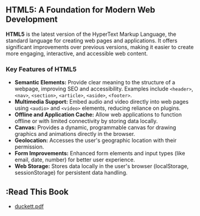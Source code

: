 ## HTML5: A Foundation for Modern Web Development

**HTML5** is the latest version of the HyperText Markup Language, the standard language for creating web pages and applications. It offers significant improvements over previous versions, making it easier to create more engaging, interactive, and accessible web content.

### Key Features of HTML5

* **Semantic Elements:** Provide clear meaning to the structure of a webpage, improving SEO and accessibility. Examples include `<header>`, `<nav>`, `<section>`, `<article>`, `<aside>`, `<footer>`.
* **Multimedia Support:** Embed audio and video directly into web pages using `<audio>` and `<video>` elements, reducing reliance on plugins.
* **Offline and Application Cache:** Allow web applications to function offline or with limited connectivity by storing data locally.
* **Canvas:** Provides a dynamic, programmable canvas for drawing graphics and animations directly in the browser.
* **Geolocation:** Accesses the user's geographic location with their permission.
* **Form Improvements:** Enhanced form elements and input types (like email, date, number) for better user experience.
* **Web Storage:** Stores data locally in the user's browser (localStorage, sessionStorage) for persistent data handling.

## :Read This Book

* [duckett.pdf](https://wtf.tw/ref/duckett.pdf)


